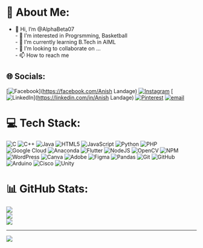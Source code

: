 # 💫 About Me:
- 👋 Hi, I’m @AlphaBeta07<br>- 👀 I’m interested in Progrsmming, Basketball<br>- 🌱 I’m currently learning B.Tech in AIML<br>- 💞️ I’m looking to collaborate on ...<br>- 📫 How to reach me 


## 🌐 Socials:
[![Facebook](https://img.shields.io/badge/Facebook-%231877F2.svg?logo=Facebook&logoColor=white)](https://facebook.com/Anish Landage) [![Instagram](https://img.shields.io/badge/Instagram-%23E4405F.svg?logo=Instagram&logoColor=white)](https://instagram.com/anishlandage) [![LinkedIn](https://img.shields.io/badge/LinkedIn-%230077B5.svg?logo=linkedin&logoColor=white)](https://linkedin.com/in/Anish Landage) [![Pinterest](https://img.shields.io/badge/Pinterest-%23E60023.svg?logo=Pinterest&logoColor=white)](https://pinterest.com/anishlandage) [![email](https://img.shields.io/badge/Email-D14836?logo=gmail&logoColor=white)](mailto:anishlandage007@gmail.com) 

# 💻 Tech Stack:
![C](https://img.shields.io/badge/c-%2300599C.svg?style=flat&logo=c&logoColor=white) ![C++](https://img.shields.io/badge/c++-%2300599C.svg?style=flat&logo=c%2B%2B&logoColor=white) ![Java](https://img.shields.io/badge/java-%23ED8B00.svg?style=flat&logo=openjdk&logoColor=white) ![HTML5](https://img.shields.io/badge/html5-%23E34F26.svg?style=flat&logo=html5&logoColor=white) ![JavaScript](https://img.shields.io/badge/javascript-%23323330.svg?style=flat&logo=javascript&logoColor=%23F7DF1E) ![Python](https://img.shields.io/badge/python-3670A0?style=flat&logo=python&logoColor=ffdd54) ![PHP](https://img.shields.io/badge/php-%23777BB4.svg?style=flat&logo=php&logoColor=white) ![Google Cloud](https://img.shields.io/badge/GoogleCloud-%234285F4.svg?style=flat&logo=google-cloud&logoColor=white) ![Anaconda](https://img.shields.io/badge/Anaconda-%2344A833.svg?style=flat&logo=anaconda&logoColor=white) ![Flutter](https://img.shields.io/badge/Flutter-%2302569B.svg?style=flat&logo=Flutter&logoColor=white) ![NodeJS](https://img.shields.io/badge/node.js-6DA55F?style=flat&logo=node.js&logoColor=white) ![OpenCV](https://img.shields.io/badge/opencv-%23white.svg?style=flat&logo=opencv&logoColor=white) ![NPM](https://img.shields.io/badge/NPM-%23CB3837.svg?style=flat&logo=npm&logoColor=white) ![WordPress](https://img.shields.io/badge/WordPress-%23117AC9.svg?style=flat&logo=WordPress&logoColor=white) ![Canva](https://img.shields.io/badge/Canva-%2300C4CC.svg?style=flat&logo=Canva&logoColor=white) ![Adobe](https://img.shields.io/badge/adobe-%23FF0000.svg?style=flat&logo=adobe&logoColor=white) ![Figma](https://img.shields.io/badge/figma-%23F24E1E.svg?style=flat&logo=figma&logoColor=white) ![Pandas](https://img.shields.io/badge/pandas-%23150458.svg?style=flat&logo=pandas&logoColor=white) ![Git](https://img.shields.io/badge/git-%23F05033.svg?style=flat&logo=git&logoColor=white) ![GitHub](https://img.shields.io/badge/github-%23121011.svg?style=flat&logo=github&logoColor=white) ![Arduino](https://img.shields.io/badge/-Arduino-00979D?style=flat&logo=Arduino&logoColor=white) ![Cisco](https://img.shields.io/badge/cisco-%23049fd9.svg?style=flat&logo=cisco&logoColor=black) ![Unity](https://img.shields.io/badge/unity-%23000000.svg?style=flat&logo=unity&logoColor=white)
# 📊 GitHub Stats:
![](https://github-readme-stats.vercel.app/api?username=AlphaBeta07&theme=moltack&hide_border=false&include_all_commits=true&count_private=true)<br/>
![](https://nirzak-streak-stats.vercel.app/?user=AlphaBeta07&theme=moltack&hide_border=false)<br/>
![](https://github-readme-stats.vercel.app/api/top-langs/?username=AlphaBeta07&theme=moltack&hide_border=false&include_all_commits=true&count_private=true&layout=compact)

---
[![](https://visitcount.itsvg.in/api?id=AlphaBeta07&icon=0&color=0)](https://visitcount.itsvg.in)

<!-- Proudly created with GPRM ( https://gprm.itsvg.in ) -->
